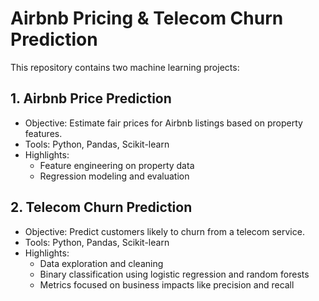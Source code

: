 # Airbnb Pricing & Telecom Churn Prediction

This repository contains two machine learning projects:

## 1. Airbnb Price Prediction

- Objective: Estimate fair prices for Airbnb listings based on property features.
- Tools: Python, Pandas, Scikit-learn
- Highlights:
  - Feature engineering on property data
  - Regression modeling and evaluation

## 2. Telecom Churn Prediction

- Objective: Predict customers likely to churn from a telecom service.
- Tools: Python, Pandas, Scikit-learn
- Highlights:
  - Data exploration and cleaning
  - Binary classification using logistic regression and random forests
  - Metrics focused on business impacts like precision and recall
